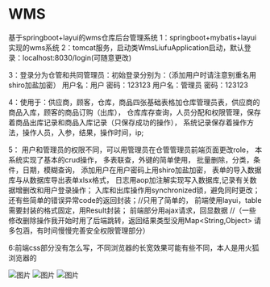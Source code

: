 # WMS
基于springboot+layui的wms仓库后台管理系统
1：springboot+mybatis+layui实现的wms系统
2：tomcat服务，启动类WmsLiufuApplication启动，默认登录：localhost:8030/login(可随意更改)

3：登录分为仓管和共同管理员：初始登录分别为：（添加用户时请注意别重名用shiro加盐加密）
           用户名：用户       密码：123123 
           用户名：管理员     密码：123123

4：使用于：供应商，顾客，仓库，商品四张基础表格加仓库管理员表，供应商的商品入库，顾客的商品订购（出库），
     仓库库存查询，人员分配和权限管理，保存着商品出库记录和商品入库记录（只保存成功的操作），
     系统记录保存着操作方法，操作人员，入参，结果，操作时间，ip;

5：
     用户和管理员的权限不同，可以用管理员在仓管管理员前端页面更改role，
     本系统实现了基本的crud操作，
     多表联查，外键的简单使用，
     批量删除，分类，条件，日期，模糊查询，
     添加用户在用户密码上用shiro加盐加密，
     表单的导入数据库与从数据库导出表单xlsx格式，
     日志用aop加注解实现写入数据库,记录有关数据增删改和用户登录操作；
     入库和出库操作用synchronized锁，避免同时更改；
     还有些简单的错误异常code的返回封装；//只用了简单的，
     前端使用layui，table需要封装的格式固定，用Result<T>封装；
     前端部分用ajax请求，回显数据
     //（一些修改删除操作我开始时用了后端跳转，返回结果类型没用Map<String,Object> 请多包涵，有时间慢慢完善安全权限管理部分）
         
6:前端css部分没有怎么写，不同浏览器的长宽效果可能有些不同，本人是用火狐浏览器的

![图片](https://user-images.githubusercontent.com/74752638/115820544-9b41cc00-a433-11eb-82d7-5845d9787a43.png)
![图片](https://user-images.githubusercontent.com/74752638/115820555-a3017080-a433-11eb-8f2c-a7df2c34f706.png)
![图片](https://user-images.githubusercontent.com/74752638/115820598-bc0a2180-a433-11eb-90f1-33ea08693a47.png)
